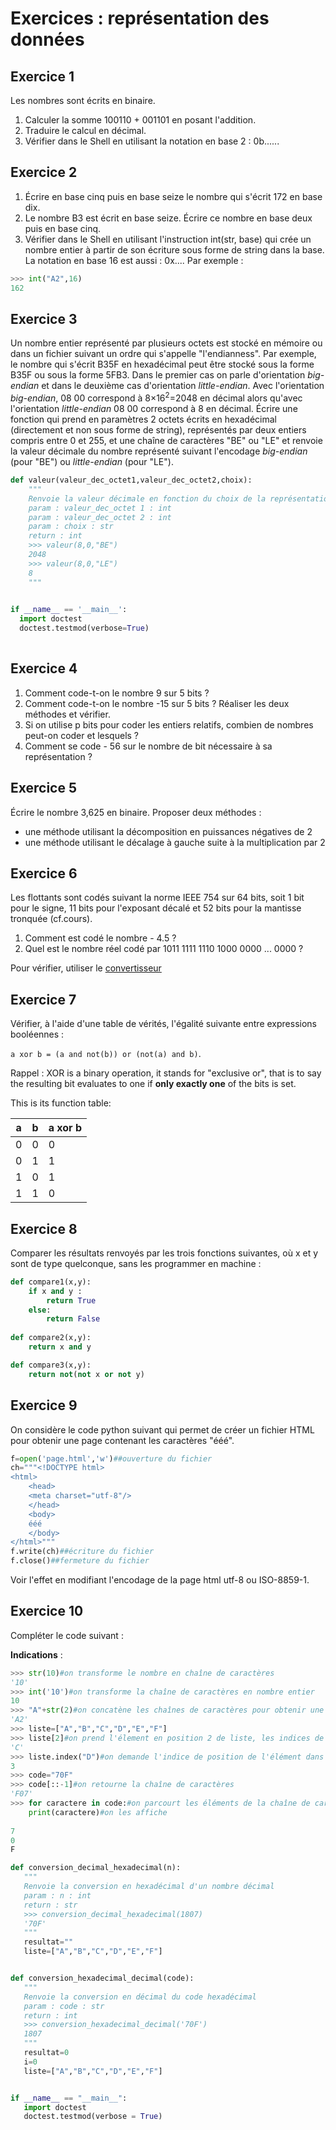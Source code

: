 # Exercices : représentation des données 

## Exercice 1

Les nombres sont écrits en binaire.
1. Calculer la somme 100110 + 001101 en posant l'addition.
2. Traduire le calcul en décimal.
3. Vérifier dans le Shell en utilisant la notation en base 2 : 0b......

## Exercice 2

1. Écrire en base cinq puis en base seize le nombre qui s'écrit 172 en base dix.
2. Le nombre B3 est écrit en base seize. Écrire ce nombre en base deux puis en base cinq.
3. Vérifier dans le Shell en utilisant l'instruction int(str, base) qui crée un nombre entier à partir de son écriture sous forme de string dans la base. La notation en base 16 est aussi : 0x....
Par exemple : 

```python 	
>>> int("A2",16)
162
```

## Exercice 3

Un nombre entier représenté par plusieurs octets est stocké en mémoire ou dans un fichier suivant un ordre qui s'appelle "l'endianness". Par exemple, le nombre qui s'écrit B35F en hexadécimal peut être stocké sous la forme B35F ou sous la forme 5FB3.
Dans le premier cas on parle d'orientation _big-endian_ et dans le deuxième cas d'orientation _little-endian_. Avec l'orientation _big-endian_, 08 00 correspond à 8×16<sup>2</sup>=2048 en décimal alors qu'avec l'orientation _little-endian_ 08 00 correspond à 8 en décimal.
Écrire une fonction qui prend en paramètres 2 octets écrits en hexadécimal (directement et non sous forme de string), représentés par deux entiers compris entre 0 et 255, et une chaîne de caractères "BE" ou "LE" et renvoie la valeur décimale du nombre représenté suivant l'encodage _big-endian_ (pour "BE") ou _little-endian_ (pour "LE").

```Python
def valeur(valeur_dec_octet1,valeur_dec_octet2,choix):
    """
    Renvoie la valeur décimale en fonction du choix de la représentation
    param : valeur_dec_octet 1 : int
    param : valeur_dec_octet 2 : int
    param : choix : str
    return : int
    >>> valeur(8,0,"BE")
    2048
    >>> valeur(8,0,"LE")
    8
    """

    
if __name__ == '__main__':
  import doctest
  doctest.testmod(verbose=True)
  
```


## Exercice 4

1. Comment code-t-on le nombre 9 sur 5 bits ?
2. Comment code-t-on le nombre -15 sur 5 bits ? Réaliser les deux méthodes et vérifier.
3. Si on utilise p bits pour coder les entiers relatifs, combien de nombres peut-on coder et lesquels ?
4. Comment se code - 56 sur le nombre de bit nécessaire à sa représentation ?

## Exercice 5

Écrire le nombre 3,625 en binaire.
Proposer deux méthodes :
- une méthode utilisant la décomposition en puissances négatives de 2
- une méthode utilisant le décalage à gauche suite à la multiplication par 2

## Exercice 6

Les flottants sont codés suivant la norme IEEE 754 sur 64 bits, soit 1 bit pour le signe, 11 bits pour l'exposant décalé et 52 bits pour la mantisse tronquée (cf.cours).
1. Comment est codé le nombre - 4.5 ?
2. Quel est le nombre réel codé par 1011 1111 1110 1000 0000 ... 0000 ?

Pour vérifier, utiliser le [convertisseur](https://www.binaryconvert.com/result_double.html?decimal=050048)
## Exercice 7

Vérifier, à l'aide d'une table de vérités, l'égalité suivante entre expressions booléennes : 

`a xor b = (a and not(b)) or (not(a) and b)`.

Rappel : XOR is a binary operation, it stands for "exclusive or", that is to say the resulting bit evaluates to one if **only exactly one** of the bits is set.

This is its function table:

a | b | a xor b
--|---|------
0 | 0 | 0
0 | 1 | 1
1 | 0 | 1
1 | 1 | 0


## Exercice 8

Comparer les résultats renvoyés par les trois fonctions suivantes, où x et y sont de type quelconque, sans les programmer en machine :
```python
def compare1(x,y):
    if x and y :
        return True
    else:
        return False
    
def compare2(x,y):
    return x and y

def compare3(x,y):
    return not(not x or not y)
```

## Exercice 9 

On considère le code python suivant qui permet de créer un fichier HTML pour obtenir une page contenant les caractères "ééé".

```python
f=open('page.html','w')##ouverture du fichier
ch="""<!DOCTYPE html>
<html>
    <head>
    <meta charset="utf-8"/>
    </head>
    <body>
    ééé
    </body>
</html>"""
f.write(ch)##écriture du fichier
f.close()##fermeture du fichier 
```

Voir l'effet en modifiant l'encodage de la page html utf-8 ou ISO-8859-1.

## Exercice 10

Compléter le code suivant :

**Indications** :

```python
>>> str(10)#on transforme le nombre en chaîne de caractères
'10'
>>> int('10')#on transforme la chaîne de caractères en nombre entier
10
>>> "A"+str(2)#on concatène les chaînes de caractères pour obtenir une plus longue chaîne
'A2'
>>> liste=["A","B","C","D","E","F"]
>>> liste[2]#on prend l'élement en position 2 de liste, les indices de position commencent par 0 de gauche à droite
'C'
>>> liste.index("D")#on demande l'indice de position de l'élément dans la liste
3
>>> code="70F"
>>> code[::-1]#on retourne la chaîne de caractères
'F07'
>>> for caractere in code:#on parcourt les éléments de la chaîne de caractères
    print(caractere)#on les affiche
    
7
0
F
```

 ```python
 def conversion_decimal_hexadecimal(n):
    """
    Renvoie la conversion en hexadécimal d'un nombre décimal
    param : n : int
    return : str
    >>> conversion_decimal_hexadecimal(1807)
    '70F'
    """
    resultat=""
    liste=["A","B","C","D","E","F"]


def conversion_hexadecimal_decimal(code):
    """
    Renvoie la conversion en décimal du code hexadécimal
    param : code : str
    return : int
    >>> conversion_hexadecimal_decimal('70F')
    1807
    """
    resultat=0
    i=0
    liste=["A","B","C","D","E","F"]


if __name__ == "__main__":
    import doctest
    doctest.testmod(verbose = True)  
```

